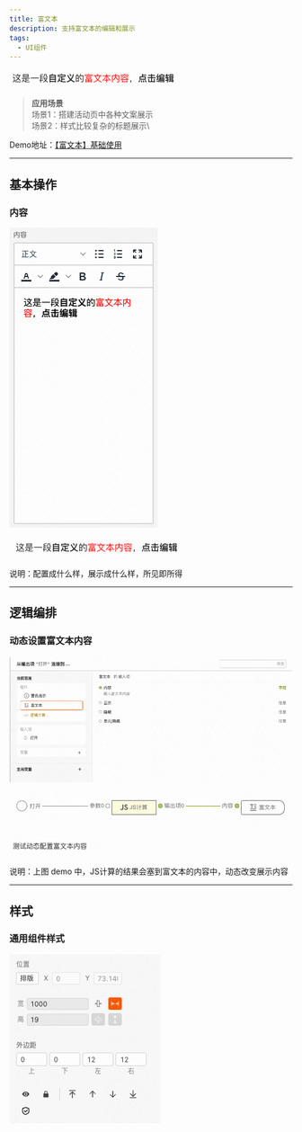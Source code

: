 ```yaml
---
title: 富文本
description: 支持富文本的编辑和展示
tags:
  - UI组件
---
```


![Alt text](<img/image (5).png>)


> **应用场景**\
场景1：搭建活动页中各种文案展示\
场景2：样式比较复杂的标题展示\

Demo地址：[【富文本】基础使用](https://my.mybricks.world/mybricks-app-pcspa/index.html?id=475041883820101)

----

## 基本操作
### 内容
![Alt text](img/image.png)

![Alt text](img/image-1.png)

说明：配置成什么样，展示成什么样，所见即所得

----

## 逻辑编排
### 动态设置富文本内容
![Alt text](img/image-2.png)

![Alt text](img/image-3.png)

![Alt text](img/image-4.png)

说明：上图 demo 中，JS计算的结果会塞到富文本的内容中，动态改变展示内容

----

## 样式
### 通用组件样式
![Alt text](img/image-5.png)